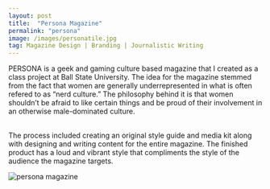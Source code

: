 ```yaml
---
layout: post
title:  "Persona Magazine"
permalink: "persona"
image: /images/personatile.jpg
tag: Magazine Design | Branding | Journalistic Writing
---
```


PERSONA is a geek and gaming culture based magazine that I created as a class project at Ball State University. The idea for the magazine stemmed from the fact that women are generally underrepresented in what is often refered to as “nerd culture.” The philosophy behind it is that women shouldn’t be afraid to like certain things and be proud of their involvement in an otherwise male-dominated culture. 
<br />
<br />

The process included creating an original style guide and media kit along with designing and writing content for the entire magazine. The finished product has a loud and vibrant style that compliments the style of the audience the magazine targets.

![persona magazine](http://c.fastcompany.net/multisite_files/fastcompany/imagecache/1280/poster/2016/02/3056335-poster-p-1-7-trends-that-are-defining-web-design.jpg)